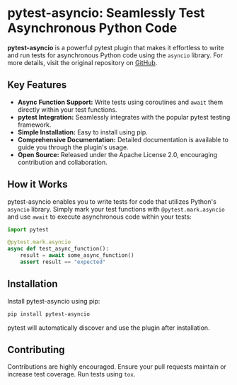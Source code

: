 # pytest-asyncio: Seamlessly Test Asynchronous Python Code

**pytest-asyncio** is a powerful pytest plugin that makes it effortless to write and run tests for asynchronous Python code using the `asyncio` library. For more details, visit the original repository on [GitHub](https://github.com/pytest-dev/pytest-asyncio).

## Key Features

*   **Async Function Support:** Write tests using coroutines and `await` them directly within your test functions.
*   **pytest Integration:** Seamlessly integrates with the popular pytest testing framework.
*   **Simple Installation:** Easy to install using pip.
*   **Comprehensive Documentation:** Detailed documentation is available to guide you through the plugin's usage.
*   **Open Source:** Released under the Apache License 2.0, encouraging contribution and collaboration.

## How it Works

pytest-asyncio enables you to write tests for code that utilizes Python's `asyncio` library. Simply mark your test functions with `@pytest.mark.asyncio` and use `await` to execute asynchronous code within your tests:

```python
import pytest

@pytest.mark.asyncio
async def test_async_function():
    result = await some_async_function()
    assert result == "expected"
```

## Installation

Install pytest-asyncio using pip:

```bash
pip install pytest-asyncio
```

pytest will automatically discover and use the plugin after installation.

## Contributing

Contributions are highly encouraged. Ensure your pull requests maintain or increase test coverage. Run tests using `tox`.